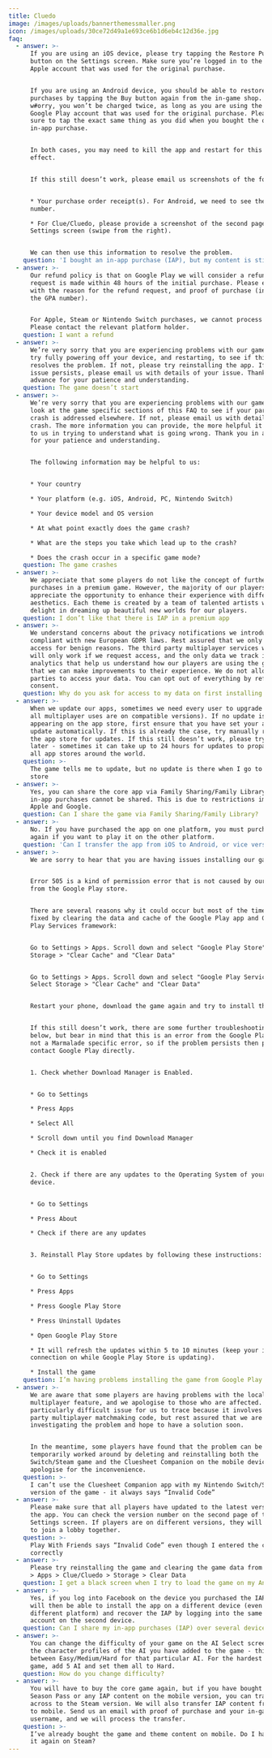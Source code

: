 ```yaml
---
title: Cluedo
image: /images/uploads/bannerthemessmaller.png
icon: /images/uploads/30ce72d49a1e693ce6b1d6eb4c12d36e.jpg
faq:
  - answer: >-
      If you are using an iOS device, please try tapping the Restore Purchases
      button on the Settings screen. Make sure you’re logged in to the same
      Apple account that was used for the original purchase.


      If you are using an Android device, you should be able to restore your
      purchases by tapping the Buy button again from the in-game shop. Don’t
      w#orry, you won’t be charged twice, as long as you are using the same
      Google Play account that was used for the original purchase. Please make
      sure to tap the exact same thing as you did when you bought the original
      in-app purchase. 


      In both cases, you may need to kill the app and restart for this to take
      effect.


      If this still doesn’t work, please email us screenshots of the following:


      * Your purchase order receipt(s). For Android, we need to see the GPA
      number.

      * For Clue/Cluedo, please provide a screenshot of the second page of the
      Settings screen (swipe from the right).


      We can then use this information to resolve the problem.
    question: 'I bought an in-app purchase (IAP), but my content is still locked'
  - answer: >-
      Our refund policy is that on Google Play we will consider a refund if the
      request is made within 48 hours of the initial purchase. Please email us
      with the reason for the refund request, and proof of purchase (including
      the GPA number).


      For Apple, Steam or Nintendo Switch purchases, we cannot process refunds.
      Please contact the relevant platform holder.
    question: I want a refund
  - answer: >-
      We’re very sorry that you are experiencing problems with our game. Please
      try fully powering off your device, and restarting, to see if this
      resolves the problem. If not, please try reinstalling the app. If the
      issue persists, please email us with details of your issue. Thank you in
      advance for your patience and understanding.
    question: The game doesn’t start
  - answer: >-
      We’re very sorry that you are experiencing problems with our game. Please
      look at the game specific sections of this FAQ to see if your particular
      crash is addressed elsewhere. If not, please email us with details of your
      crash. The more information you can provide, the more helpful it will be
      to us in trying to understand what is going wrong. Thank you in advance
      for your patience and understanding.


      The following information may be helpful to us:


      * Your country

      * Your platform (e.g. iOS, Android, PC, Nintendo Switch)

      * Your device model and OS version

      * At what point exactly does the game crash?

      * What are the steps you take which lead up to the crash?

      * Does the crash occur in a specific game mode?
    question: The game crashes
  - answer: >-
      We appreciate that some players do not like the concept of further
      purchases in a premium game. However, the majority of our players
      appreciate the opportunity to enhance their experience with different
      aesthetics. Each theme is created by a team of talented artists who
      delight in dreaming up beautiful new worlds for our players.
    question: I don’t like that there is IAP in a premium app
  - answer: >-
      We understand concerns about the privacy notifications we introduced to be
      compliant with new European GDPR laws. Rest assured that we only request
      access for benign reasons. The third party multiplayer services we use
      will only work if we request access, and the only data we track is for
      analytics that help us understand how our players are using the game, so
      that we can make improvements to their experience. We do not allow third
      parties to access your data. You can opt out of everything by refusing
      consent.
    question: Why do you ask for access to my data on first installing the app?
  - answer: >-
      When we update our apps, sometimes we need every user to upgrade (so that
      all multiplayer uses are on compatible versions). If no update is
      appearing on the app store, first ensure that you have set your apps to
      update automatically. If this is already the case, try manually refreshing
      the app store for updates. If this still doesn’t work, please try again
      later - sometimes it can take up to 24 hours for updates to propagate to
      all app stores around the world.
    question: >-
      The game tells me to update, but no update is there when I go to the app
      store
  - answer: >-
      Yes, you can share the core app via Family Sharing/Family Library, but any
      in-app purchases cannot be shared. This is due to restrictions imposed by
      Apple and Google.
    question: Can I share the game via Family Sharing/Family Library?
  - answer: >-
      No. If you have purchased the app on one platform, you must purchase it
      again if you want to play it on the other platform.
    question: 'Can I transfer the app from iOS to Android, or vice versa?'
  - answer: >-
      We are sorry to hear that you are having issues installing our game.


      Error 505 is a kind of permission error that is not caused by our app but
      from the Google Play store.


      There are several reasons why it could occur but most of the times its
      fixed by clearing the data and cache of the Google Play app and Google
      Play Services framework:


      Go to Settings > Apps. Scroll down and select "Google Play Store". Select
      Storage > "Clear Cache" and "Clear Data"


      Go to Settings > Apps. Scroll down and select "Google Play Services".
      Select Storage > "Clear Cache" and "Clear Data"


      Restart your phone, download the game again and try to install the game.


      If this still doesn’t work, there are some further troubleshooting tips
      below, but bear in mind that this is an error from the Google Play Store,
      not a Marmalade specific error, so if the problem persists then please
      contact Google Play directly.


      1. Check whether Download Manager is Enabled.


      * Go to Settings

      * Press Apps

      * Select All

      * Scroll down until you find Download Manager

      * Check it is enabled


      2. Check if there are any updates to the Operating System of your Android
      device.


      * Go to Settings 

      * Press About

      * Check if there are any updates


      3. Reinstall Play Store updates by following these instructions:


      * Go to Settings

      * Press Apps

      * Press Google Play Store

      * Press Uninstall Updates

      * Open Google Play Store

      * It will refresh the updates within 5 to 10 minutes (keep your internet
      connection on while Google Play Store is updating).

      * Install the game
    question: I’m having problems installing the game from Google Play (Error 505)
  - answer: >-
      We are aware that some players are having problems with the local
      multiplayer feature, and we apologise to those who are affected. This is a
      particularly difficult issue for us to trace because it involves third
      party multiplayer matchmaking code, but rest assured that we are
      investigating the problem and hope to have a solution soon.


      In the meantime, some players have found that the problem can be
      temporarily worked around by deleting and reinstalling both the
      Switch/Steam game and the Cluesheet Companion on the mobile device. We
      apologise for the inconvenience.
    question: >-
      I can’t use the Cluesheet Companion app with my Nintendo Switch/Steam
      version of the game - it always says “Invalid Code”
  - answer: >-
      Please make sure that all players have updated to the latest version of
      the app. You can check the version number on the second page of the
      Settings screen. If players are on different versions, they will be unable
      to join a lobby together.
    question: >-
      Play With Friends says “Invalid Code” even though I entered the code
      correctly
  - answer: >-
      Please try reinstalling the game and clearing the game data from Settings
      > Apps > Clue/Cluedo > Storage > Clear Data
    question: I get a black screen when I try to load the game on my Android device
  - answer: >-
      Yes, if you log into Facebook on the device you purchased the IAP, you
      will then be able to install the app on a different device (even a
      different platform) and recover the IAP by logging into the same Facebook
      account on the second device.
    question: Can I share my in-app purchases (IAP) over several devices?
  - answer: >-
      You can change the difficulty of your game on the AI Select screen. Tap
      the character profiles of the AI you have added to the game - this cycles
      between Easy/Medium/Hard for that particular AI. For the hardest possible
      game, add 5 AI and set them all to Hard.
    question: How do you change difficulty?
  - answer: >-
      You will have to buy the core game again, but if you have bought the
      Season Pass or any IAP content on the mobile version, you can transfer it
      across to the Steam version. We will also transfer IAP content from Steam
      to mobile. Send us an email with proof of purchase and your in-game
      username, and we will process the transfer.
    question: >-
      I’ve already bought the game and theme content on mobile. Do I have to buy
      it again on Steam?
---
```


